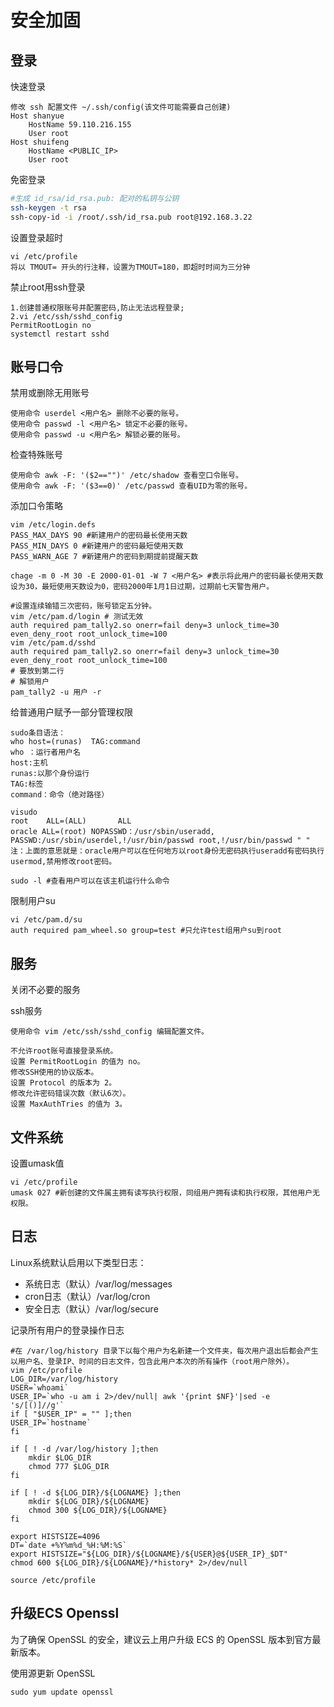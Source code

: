# 安全加固

## 登录

快速登录

```shell
修改 ssh 配置文件 ~/.ssh/config(该文件可能需要自己创建)
Host shanyue
    HostName 59.110.216.155
    User root
Host shuifeng
    HostName <PUBLIC_IP>
    User root
```

免密登录

```bash
#生成 id_rsa/id_rsa.pub: 配对的私钥与公钥
ssh-keygen -t rsa
ssh-copy-id -i /root/.ssh/id_rsa.pub root@192.168.3.22
```

设置登录超时

```shell
vi /etc/profile
将以 TMOUT= 开头的行注释，设置为TMOUT=180，即超时时间为三分钟
```

禁止root用ssh登录

```shell
1.创建普通权限账号并配置密码,防止无法远程登录;
2.vi /etc/ssh/sshd_config
PermitRootLogin	no
systemctl restart sshd
```

## 账号口令

禁用或删除无用账号

```shell
使用命令 userdel <用户名> 删除不必要的账号。
使用命令 passwd -l <用户名> 锁定不必要的账号。
使用命令 passwd -u <用户名> 解锁必要的账号。
```

检查特殊账号

```shell
使用命令 awk -F: '($2=="")' /etc/shadow 查看空口令账号。
使用命令 awk -F: '($3==0)' /etc/passwd 查看UID为零的账号。
```

添加口令策略

```shell
vim /etc/login.defs
PASS_MAX_DAYS 90 #新建用户的密码最长使用天数
PASS_MIN_DAYS 0 #新建用户的密码最短使用天数
PASS_WARN_AGE 7 #新建用户的密码到期提前提醒天数

chage -m 0 -M 30 -E 2000-01-01 -W 7 <用户名> #表示将此用户的密码最长使用天数设为30，最短使用天数设为0，密码2000年1月1日过期，过期前七天警告用户。

#设置连续输错三次密码，账号锁定五分钟。
vim /etc/pam.d/login # 测试无效
auth required pam_tally2.so onerr=fail deny=3 unlock_time=30 even_deny_root root_unlock_time=100
vim /etc/pam.d/sshd
auth required pam_tally2.so onerr=fail deny=3 unlock_time=30 even_deny_root root_unlock_time=100
# 要放到第二行
# 解锁用户
pam_tally2 -u 用户 -r
```

给普通用户赋予一部分管理权限

```shell
sudo条目语法：
who host=(runas)  TAG:command
who ：运行者用户名
host:主机
runas:以那个身份运行
TAG:标签
command：命令（绝对路径）

visudo
root    ALL=(ALL)       ALL
oracle ALL=(root) NOPASSWD：/usr/sbin/useradd, PASSWD:/usr/sbin/userdel,!/usr/bin/passwd root,!/usr/bin/passwd " "
注：上面的意思就是：oracle用户可以在任何地方以root身份无密码执行useradd有密码执行usermod,禁用修改root密码。

sudo -l #查看用户可以在该主机运行什么命令
```

限制用户su

```shell
vi /etc/pam.d/su
auth required pam_wheel.so group=test #只允许test组用户su到root
```

## 服务

关闭不必要的服务

ssh服务

```shell
使用命令 vim /etc/ssh/sshd_config 编辑配置文件。

不允许root账号直接登录系统。
设置 PermitRootLogin 的值为 no。
修改SSH使用的协议版本。
设置 Protocol 的版本为 2。
修改允许密码错误次数（默认6次）。
设置 MaxAuthTries 的值为 3。
```

## 文件系统

设置umask值

```shell
vi /etc/profile
umask 027 #新创建的文件属主拥有读写执行权限，同组用户拥有读和执行权限，其他用户无权限。
```

## 日志

Linux系统默认启用以下类型日志：

- 系统日志（默认）/var/log/messages
- cron日志（默认）/var/log/cron
- 安全日志（默认）/var/log/secure

记录所有用户的登录操作日志

```shell
#在 /var/log/history 目录下以每个用户为名新建一个文件夹，每次用户退出后都会产生以用户名、登录IP、时间的日志文件，包含此用户本次的所有操作（root用户除外）。
vim /etc/profile
LOG_DIR=/var/log/history
USER=`whoami`
USER_IP=`who -u am i 2>/dev/null| awk '{print $NF}'|sed -e 's/[()]//g'`
if [ "$USER_IP" = "" ];then
USER_IP=`hostname`
fi

if [ ! -d /var/log/history ];then
	mkdir $LOG_DIR
	chmod 777 $LOG_DIR
fi

if [ ! -d ${LOG_DIR}/${LOGNAME} ];then
	mkdir ${LOG_DIR}/${LOGNAME}
	chmod 300 ${LOG_DIR}/${LOGNAME}
fi

export HISTSIZE=4096
DT=`date +%Y%m%d_%H:%M:%S`
export HISTSIZE="${LOG_DIR}/${LOGNAME}/${USER}@${USER_IP}_$DT"
chmod 600 ${LOG_DIR}/${LOGNAME}/*history* 2>/dev/null

source /etc/profile
```

## 升级ECS Openssl

为了确保 OpenSSL 的安全，建议云上用户升级 ECS 的 OpenSSL 版本到官方最新版本。

使用源更新 OpenSSL

```shell
sudo yum update openssl
```

